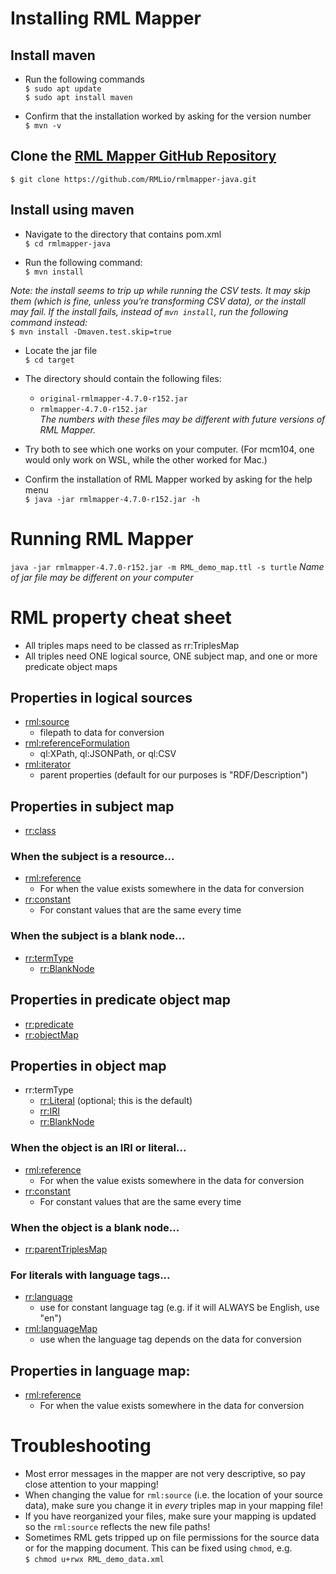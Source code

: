 # Installing RML Mapper

## Install maven

 - Run the following commands  
`$ sudo apt update`  
`$ sudo apt install maven`

 - Confirm that the installation worked by asking for the version number  
`$ mvn -v`

## Clone the [RML Mapper GitHub Repository](https://github.com/RMLio/rmlmapper-java)  
`$ git clone https://github.com/RMLio/rmlmapper-java.git`

## Install using maven

 - Navigate to the directory that contains pom.xml  
`$ cd rmlmapper-java`

  - Run the following command:  
`$ mvn install`

_Note: the install seems to trip up while running the CSV tests. It may skip them (which is fine, unless you’re transforming CSV data), or the install may fail. If the install fails, instead of `mvn install`, run the following command instead:_  
`$ mvn install -Dmaven.test.skip=true`

 - Locate the jar file  
`$ cd target`

 - The directory should contain the following files:  
    - `original-rmlmapper-4.7.0-r152.jar`
    - `rmlmapper-4.7.0-r152.jar`  
_The numbers with these files may be different with future versions of RML Mapper._  

 - Try both to see which one works on your computer. (For mcm104, one would only work on WSL, while the other worked for Mac.)
 - Confirm the installation of RML Mapper worked by asking for the help menu  
`$ java -jar rmlmapper-4.7.0-r152.jar -h`

# Running RML Mapper

`java -jar rmlmapper-4.7.0-r152.jar -m RML_demo_map.ttl -s turtle`
_Name of jar file may be different on your computer_

# RML property cheat sheet
- All triples maps need to be classed as rr:TriplesMap
- All triples need ONE logical source, ONE subject map, and one or more predicate object maps

## Properties in logical sources
- [rml:source](http://semweb.mmlab.be/ns/rml#sourceName)
	- filepath to data for conversion
- [rml:referenceFormulation](http://semweb.mmlab.be/ns/rml#referenceFormulation)
	- ql:XPath, ql:JSONPath, or ql:CSV
- [rml:iterator](http://semweb.mmlab.be/ns/rml#iterator)
	- parent properties (default for our purposes is "RDF/Description")

## Properties in subject map
- [rr:class](http://www.w3.org/ns/r2rml#class)
### When the subject is a resource...
- [rml:reference](http://semweb.mmlab.be/ns/rml#reference)
	- For when the value exists somewhere in the data for conversion
- [rr:constant](http://www.w3.org/ns/r2rml#constant)
	- For constant values that are the same every time
### When the subject is a blank node...
- [rr:termType](http://www.w3.org/ns/r2rml#termType)
  - [rr:BlankNode](http://www.w3.org/ns/r2rml#BlankNode)

## Properties in predicate object map
- [rr:predicate](http://www.w3.org/ns/r2rml#predicate)
- [rr:objectMap](http://www.w3.org/ns/r2rml#objectMap)

## Properties in object map
- rr:termType
	- [rr:Literal](http://www.w3.org/ns/r2rml#Literal) (optional; this is the default)
	- [rr:IRI](http://www.w3.org/ns/r2rml#IRI)
	- [rr:BlankNode](http://www.w3.org/ns/r2rml#BlankNode)
### When the object is an IRI or literal...
- [rml:reference](http://semweb.mmlab.be/ns/rml#reference)
	- For when the value exists somewhere in the data for conversion
- [rr:constant](http://www.w3.org/ns/r2rml#constant)
	- For constant values that are the same every time
### When the object is a blank node...
- [rr:parentTriplesMap](http://www.w3.org/ns/r2rml#parentTriplesMap)
### For literals with language tags...
- [rr:language](http://www.w3.org/ns/r2rml#language)
	- use for constant language tag (e.g. if it will ALWAYS be English, use "en")
- [rml:languageMap](http://semweb.mmlab.be/ns/rml#languageMap)
	- use when the language tag depends on the data for conversion

## Properties in language map:
- [rml:reference](http://semweb.mmlab.be/ns/rml#reference)
	- For when the value exists somewhere in the data for conversion

# Troubleshooting

 - Most error messages in the mapper are not very descriptive, so pay close attention to your mapping!
 - When changing the value for `rml:source` (i.e. the location of your source data), make sure you change it in _every_ triples map in your mapping file!
 - If you have reorganized your files, make sure your mapping is updated so the `rml:source` reflects the new file paths!
 - Sometimes RML gets tripped up on file permissions for the source data or for the mapping document. This can be fixed using `chmod`, e.g.  
`$ chmod u+rwx RML_demo_data.xml`
